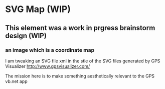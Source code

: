 # SVG Map (WIP)

## This element was a work in prgress brainstorm design (WIP)

### an image which is a coordinate map

I am tweaking an SVG file xml in the stle of the SVG files generated by GPS Visualizer http://www.gpsvisualizer.com/

The mission here is to make something aesthetically relevant to the GPS vb.net app
